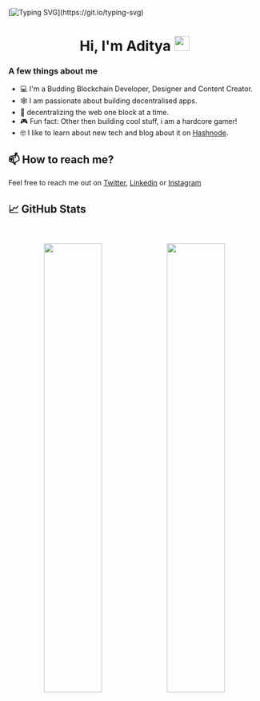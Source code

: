 [![Typing SVG](https://readme-typing-svg.herokuapp.com?size=24&width=600&lines=Welcome+To+Aditya's+GitHub+Profile!)](https://git.io/typing-svg)

<h1 align="center">Hi, I'm Aditya <img src="https://raw.githubusercontent.com/MartinHeinz/MartinHeinz/master/wave.gif" width="30px"></h1>

### A few things about me

- 💻 I'm a Budding Blockchain Developer, Designer and Content Creator.
- 🕸️ I am passionate about building decentralised apps.
- 🤝 decentralizing the web one block at a time.
- 🎮 Fun fact: Other then building cool stuff, i am a hardcore gamer!
- 🤓 I like to learn about new tech and blog about it on [Hashnode](https://0xaditya.hashnode.dev).

## 📫 How to reach me?

Feel free to reach me out on [Twitter](https://twitter.com/0xadityaa), [Linkedin](https://www.linkedin.com/in/aditya-negandhi-49290318b/) or [Instagram](https://www.instagram.com/0xadityaa)

## 📈 GitHub Stats
<br>
<p align="center">
  <img width="48%" src="https://github-readme-stats.vercel.app/api?username=binarybeast01&show_icons=true&theme=radical" />
  <img width="48%" src="https://github-readme-streak-stats.herokuapp.com/?user=binarybeast01&theme=radical" />
</p>
